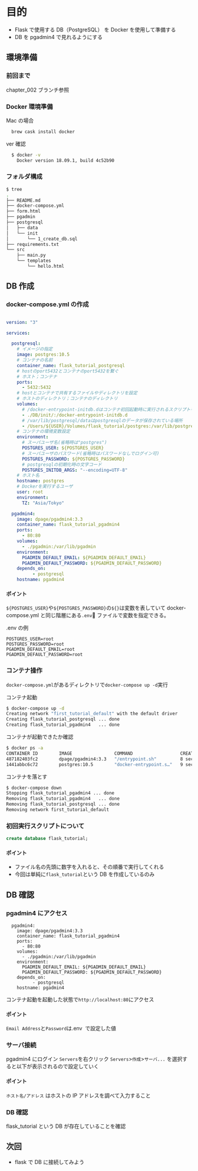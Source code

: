 # 目的

- Flask で使用する DB（PostgreSQL） を Docker を使用して準備する
- DB を pgadmin4 で見れるようにする

## 環境準備

### 前回まで

chapter_002 ブランチ参照

### Docker 環境準備

Mac の場合

```bash
  brew cask install docker
```

ver 確認

```bash
  $ docker -v
    Docker version 18.09.1, build 4c52b90
```

### フォルダ構成

```bash
$ tree
.
├── README.md
├── docker-compose.yml
├── form.html
├── pgadmin
├── postgresql
│   ├── data
│   └── init
│       └── 1_create_db.sql
├── requirements.txt
└── src
    ├── main.py
    └── templates
        └── hello.html

```

## DB 作成

### docker-compose.yml の作成

```docker-compose.yml

version: "3"

services:

  postgresql:
    # イメージの指定
    image: postgres:10.5
    # コンテナの名前
    container_name: flask_tutorial_postgresql
    # hostのport5432とコンテナのport5432を繋ぐ
    # ホスト；コンテナ
    ports:
      - 5432:5432
    # hostとコンテナで共有するファイルやディレクトリを設定
    # ホストのディレクトリ；コンテナのディレクトリ
    volumes:
      # /docker-entrypoint-initdb.dはコンテナ初回起動時に実行されるスクリプトを置く場所
      - ./DB/init/:/docker-entrypoint-initdb.d
      # /var/lib/postgresql/dataはpostgresqlのデータが保存されている場所
      - /Users/${USER}/Volumes/flask_tutorial/postgres:/var/lib/postgresql/data
    # コンテナの環境変数設定
    environment:
      # スーパユーザ名(省略時は"postgres")
      POSTGRES_USER: ${POSTGRES_USER}
      # スーパユーザのパスワード(省略時はパスワードなしでログイン可)
      POSTGRES_PASSWORD: ${POSTGRES_PASSWORD}
      # postgresqlの初期化時の文字コード
      POSTGRES_INITDB_ARGS: "--encoding=UTF-8"
    # ホスト名
    hostname: postgres
    # Dockerを実行するユーザ
    user: root
    environment:
      TZ: "Asia/Tokyo"

  pgadmin4:
    image: dpage/pgadmin4:3.3
    container_name: flask_tutorial_pgadmin4
    ports:
      - 80:80
    volumes:
      - ./pgadmin:/var/lib/pgadmin
    environment:
      PGADMIN_DEFAULT_EMAIL: ${PGADMIN_DEFAULT_EMAIL}
      PGADMIN_DEFAULT_PASSWORD: ${PGADMIN_DEFAULT_PASSWORD}
    depends_on:
          - postgresql
    hostname: pgadmin4

```

#### ポイント

`${POSTGRES_USER}`や`${POSTGRES_PASSWORD}`の`${}`は変数を表していて
docker-compose.yml と同じ階層にある`.env` ファイルで変数を指定できる。

.env の例

```
POSTGRES_USER=root
POSTGRES_PASSWORD=root
PGADMIN_DEFAULT_EMAIL=root
PGADMIN_DEFAULT_PASSWORD=root
```

### コンテナ操作

`docker-compose.yml`があるディレクトリで`docker-compose up -d`実行

コンテナ起動

```bash
$ docker-compose up -d
Creating network "first_tutorial_default" with the default driver
Creating flask_tutorial_postgresql ... done
Creating flask_tutorial_pgadmin4   ... done
```

コンテナが起動できたか確認

```bash
$ docker ps -a
CONTAINER ID        IMAGE                COMMAND                  CREATED             STATUS              PORTS                         NAMES
487182403fc2        dpage/pgadmin4:3.3   "/entrypoint.sh"         8 seconds ago       Up 6 seconds        0.0.0.0:80->80/tcp, 443/tcp   flask_tutorial_pgadmin4
1441abbc6c72        postgres:10.5        "docker-entrypoint.s…"   9 seconds ago       Up 7 seconds        0.0.0.0:5432->5432/tcp        flask_tutorial_postgresql
```

コンテナを落とす

```bash
$ docker-compose down
Stopping flask_tutorial_pgadmin4 ... done
Removing flask_tutorial_pgadmin4   ... done
Removing flask_tutorial_postgresql ... done
Removing network first_tutorial_default
```

### 初回実行スクリプトについて

```1_create_db.sql
create database flask_tutorial;
```

#### ポイント

- ファイル名の先頭に数字を入れると、その順番で実行してくれる
- 今回は単純に`flask_tutorial`という DB を作成しているのみ

## DB 確認

### pgadmin4 にアクセス

```docker-compose.ymlの一部抜粋
  pgadmin4:
    image: dpage/pgadmin4:3.3
    container_name: flask_tutorial_pgadmin4
    ports:
      - 80:80
    volumes:
      - ./pgadmin:/var/lib/pgadmin
    environment:
      PGADMIN_DEFAULT_EMAIL: ${PGADMIN_DEFAULT_EMAIL}
      PGADMIN_DEFAULT_PASSWORD: ${PGADMIN_DEFAULT_PASSWORD}
    depends_on:
          - postgresql
    hostname: pgadmin4
```

コンテナ起動を起動した状態で`http://localhost:80`にアクセス

#### ポイント

`Email Address`と`Password`は.env  で設定した値

### サーバ接続

pgadmin4 にログイン
`Servers`を右クリック
`Servers`>`作成`>`サーバ...` を選択すると以下が表示されるので設定していく

#### ポイント

`ホスト名/アドレス` はホストの IP アドレスを調べて入力すること

### DB 確認

flask_tutorial という DB が存在していることを確認

## 次回

- flask で DB に接続してみよう